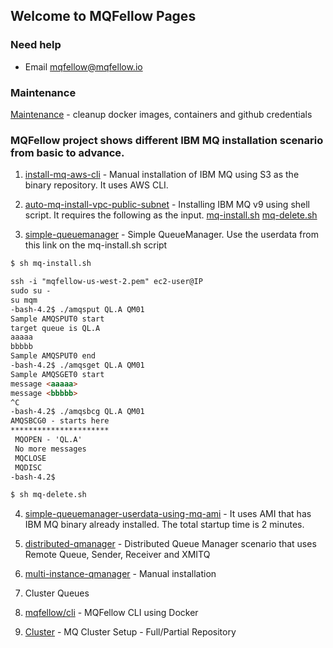 ## Welcome to MQFellow Pages

### Need help

* Email mqfellow@mqfellow.io

### Maintenance 

[Maintenance](https://mqfellow.io/maintenance) - cleanup docker images, containers and github credentials

### MQFellow project shows different IBM MQ installation scenario from basic to advance.

1. [install-mq-aws-cli](https://mqfellow.io/install-mq-aws-cli) - Manual installation of IBM MQ using S3 as the binary repository. It uses AWS CLI.

2. [auto-mq-install-vpc-public-subnet](https://mqfellow.io/auto-mq-install-vpc-public-subnet) - Installing IBM MQ v9 using shell script. It requires the following as the input. [mq-install.sh](https://github.com/mqfellow/auto-mq-install-vpc-public-subnet/blob/master/mq-install.sh) [mq-delete.sh](https://github.com/mqfellow/auto-mq-install-vpc-public-subnet/blob/master/mq-delete.sh) 

3. [simple-queuemanager](https://github.com/mqfellow/mqfellow-docs/blob/master/simple-queuemanager-userdata.txt) - Simple QueueManager. Use the userdata from this link on the mq-install.sh script

```markdown
$ sh mq-install.sh

ssh -i "mqfellow-us-west-2.pem" ec2-user@IP
sudo su -
su mqm
-bash-4.2$ ./amqsput QL.A QM01
Sample AMQSPUT0 start
target queue is QL.A
aaaaa
bbbbb
Sample AMQSPUT0 end
-bash-4.2$ ./amqsget QL.A QM01
Sample AMQSGET0 start
message <aaaaa>
message <bbbbb>
^C
-bash-4.2$ ./amqsbcg QL.A QM01
AMQSBCG0 - starts here
**********************
 MQOPEN - 'QL.A'
 No more messages 
 MQCLOSE
 MQDISC
-bash-4.2$ 

$ sh mq-delete.sh

```

4. [simple-queuemanager-userdata-using-mq-ami](https://mqfellow.io/simple-queuemanager-userdata-using-mq-ami) - It uses AMI that has IBM MQ binary already installed. The total startup time is 2 minutes.

5. [distributed-qmanager](https://mqfellow.io/distributed-qmanager) - Distributed Queue Manager scenario that uses Remote Queue, Sender, Receiver and XMITQ

6. [multi-instance-qmanager](https://mqfellow.io/multi-instance-qmanager) - Manual installation

7. Cluster Queues

8. [mqfellow/cli](https://mqfellow.io/cli) - MQFellow CLI using Docker 

9. [Cluster](https://mqfellow.io/cluster) - MQ Cluster Setup - Full/Partial Repository



